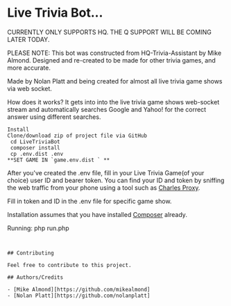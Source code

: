 # Live Trivia Bot...

CURRENTLY ONLY SUPPORTS HQ. THE Q SUPPORT WILL BE COMING LATER TODAY.


PLEASE NOTE: This bot was constructed from HQ-Trivia-Assistant by Mike Almond. Designed and re-created to be made for other trivia games, and more accurate.

Made by Nolan Platt and being created for almost all live trivia game shows via web socket.

How does it works? It gets into into the live trivia game shows web-socket stream and automatically searches Google and Yahoo! for the correct answer using different searches. 

```
Install
Clone/download zip of project file via GitHub
 cd LiveTriviaBot
 composer install
 cp .env.dist .env
**SET GAME IN `game.env.dist ` **

```
After you've created the .env file, fill in your Live Trivia Game(of your choice) user ID and bearer token. You can find your ID and token by sniffing the web traffic from your phone using a tool such as [Charles Proxy](https://www.charlesproxy.com/).

Fill in token and ID in the .env file for specific game show.

Installation assumes that you have installed [Composer](https://getcomposer.org/doc/00-intro.md#globally) already.

Running:
 php run.php
```


## Contributing

Feel free to contribute to this project.

## Authors/Credits

- [Mike Almond][https://github.com/mikealmond]
- [Nolan Platt][https://github.com/nolanplatt]
